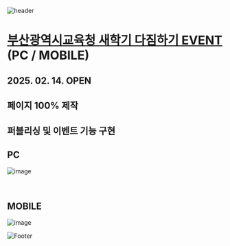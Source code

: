 ![header](https://capsule-render.vercel.app/api?type=wave&color=auto&height=150&section=header&text=2025.%2002.%2012%20-%2002.%2013&fontSize=60)

# <a href="https://onlinepage.co.kr/2025busandu/"> 부산광역시교육청 새학기 다짐하기 EVENT </a> (PC / MOBILE)
## 2025. 02. 14. OPEN
## 페이지 100% 제작 <br>
## 퍼블리싱 및 이벤트 기능 구현

## PC
![image](https://github.com/user-attachments/assets/32ea24cf-f416-4c76-90f6-2532a3c55c9b)

 <br>

## MOBILE
![image](https://github.com/user-attachments/assets/f910a6e1-6544-43de-a397-19683a9fec4a)




![Footer](https://capsule-render.vercel.app/api?type=waving&color=auto&height=200&section=footer)









